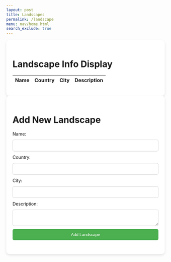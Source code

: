 ```yaml
---
layout: post
title: Landscapes
permalink: /landscape
menu: nav/home.html
search_exclude: true
---
```

<style>
    .container {
        max-width: 800px;
        margin: 0 auto;
        padding: 20px;
        background-color: #fff;
        border-radius: 10px;
        box-shadow: 0 4px 8px rgba(0, 0, 0, 0.1);
    }
    .landscape-item {
        margin-bottom: 20px;
    }
    .landscape-item h2 {
        margin: 0;
        color: #333;
    }
    .landscape-item p {
        margin: 5px 0;
    }
    form {
        display: flex;
        flex-direction: column;
    }
    label, input, textarea, button {
        margin-bottom: 10px;
    }
    input, textarea {
        padding: 10px;
        border: 1px solid #ccc;
        border-radius: 5px;
        width: 100%;
        box-sizing: border-box;
    }
    button {
        background-color: #4CAF50;
        color: white;
        padding: 10px;
        border: none;
        border-radius: 5px;
        cursor: pointer;
        transition: background-color 0.3s ease;
    }
    button:hover {
        background-color: #45a049;
    }
</style>

<div class="container">
    <h1>Landscape Info Display</h1>
    <table id="demo" class="table">
        <thead>
            <tr>
                <th>Name</th>
                <th>Country</th>
                <th>City</th>
                <th>Description</th>
            </tr>
        </thead>
        <tbody id="result">
            <!-- JavaScript generated data -->
        </tbody>
    </table>
</div>

<script type="module">
    import { pythonURI, fetchOptions } from '{{ site.baseurl }}/assets/js/api/config.js';

    window.fetchLandscapes = async function() {
        try {
            const response = await fetch(`${pythonURI}/api/landscapes`, fetchOptions);
            if (!response.ok) {
                throw new Error('Failed to fetch landscapes: ' + response.statusText);
            }
            const landscapeData = await response.json();
            displayLandscapes(landscapeData);
        } catch (error) {
            console.error('Error fetching landscapes:', error);
            document.getElementById('error-message').innerText = 'Error fetching landscapes.';
            document.getElementById('error-message').style.display = 'block';
        }
    }

    function displayLandscapes(landscapeData) {
        const resultContainer = document.getElementById('result');
        resultContainer.innerHTML = ''; // Clear previous content

        if (!Array.isArray(landscapeData)) {
            console.error('Invalid landscape data:', landscapeData);
            return;
        }

        landscapeData.forEach(landscape => {
            const tr = document.createElement('tr');
            const name = document.createElement('td');
            const country = document.createElement('td');
            const city = document.createElement('td');
            const description = document.createElement('td');
            name.innerHTML = landscape.name || 'N/A'; 
            country.innerHTML = landscape.country || 'N/A'; 
            city.innerHTML = landscape.city || 'N/A'; 
            description.innerHTML = landscape.description || 'N/A'; 
            tr.appendChild(name);
            tr.appendChild(country);
            tr.appendChild(city);
            tr.appendChild(description);
            resultContainer.appendChild(tr);
        });
    }

    // Fetch and display landscapes when the page loads
    window.fetchLandscapes();

    document.getElementById('landscapeForm').addEventListener('submit', async function(event) {
        event.preventDefault();

        const formData = {
            name: document.getElementById('name').value,
            country: document.getElementById('country').value,
            city: document.getElementById('city').value,
            description: document.getElementById('description').value
        };

        try {
            const response = await fetch(`${pythonURI}/api/landscapes`, {
                method: 'POST',
                headers: {
                    'Content-Type': 'application/json'
                },
                body: JSON.stringify(formData)
            });

            if (response.ok) {
                alert('Landscape added successfully!');
                document.getElementById('landscapeForm').reset();
                window.fetchLandscapes(); // Refresh the table
            } else {
                alert('Failed to add landscape.');
            }
        } catch (error) {
            console.error('Error:', error);
            alert('An error occurred while adding the landscape.');
        }
    });
</script>

<div class="container">
    <h1>Add New Landscape</h1>
    <form id="landscapeForm">
        <label for="name">Name:</label>
        <input type="text" id="name" name="name" required>
        <label for="country">Country:</label>
        <input type="text" id="country" name="country" required>
        <label for="city">City:</label>
        <input type="text" id="city" name="city" required>
        <label for="description">Description:</label>
        <textarea id="description" name="description" required></textarea>
        <button type="submit">Add Landscape</button>
    </form>
</div>